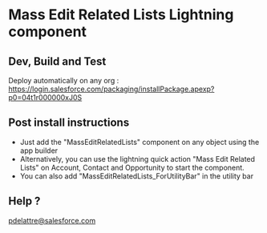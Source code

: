 # Mass Edit Related Lists Lightning component

## Dev, Build and Test

Deploy automatically on any org : https://login.salesforce.com/packaging/installPackage.apexp?p0=04t1r000000xJ0S

## Post install instructions

- Just add the "MassEditRelatedLists" component on any object using the app builder
- Alternatively, you can use the lightning quick action "Mass Edit Related Lists" on Account, Contact and Opportunity to start the component.
- You can also add "MassEditRelatedLists_ForUtilityBar" in the utility bar

## Help ? 

pdelattre@salesforce.com



